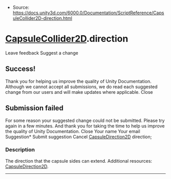 * Source: https://docs.unity3d.com/6000.0/Documentation/ScriptReference/CapsuleCollider2D-direction.html

#  [CapsuleCollider2D](https://docs.unity3d.com/6000.0/Documentation/ScriptReference/CapsuleCollider2D.html).direction
Leave feedback
Suggest a change
## Success!
Thank you for helping us improve the quality of Unity Documentation. Although we cannot accept all submissions, we do read each suggested change from our users and will make updates where applicable.
Close
## Submission failed
For some reason your suggested change could not be submitted. Please <a>try again</a> in a few minutes. And thank you for taking the time to help us improve the quality of Unity Documentation.
Close
Your name Your email Suggestion* Submit suggestion
Cancel
[CapsuleDirection2D](https://docs.unity3d.com/6000.0/Documentation/ScriptReference/CapsuleDirection2D.html) direction; 
### Description
The direction that the capsule sides can extend.
Additional resources: [CapsuleDirection2D](https://docs.unity3d.com/6000.0/Documentation/ScriptReference/CapsuleDirection2D.html).
* * *
